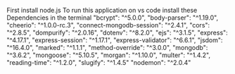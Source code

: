 First install node.js
To run this application on vs code install these Dependencies in the terminal
    "bcrypt": "^5.0.0",
    "body-parser": "^1.19.0",
    "cheerio": "^1.0.0-rc.3",
    "connect-mongodb-session": "^2.4.1",
    "cors": "^2.8.5",
    "dompurify": "^2.0.16",
    "dotenv": "^8.2.0",
    "ejs": "^3.1.5",
    "express": "^4.17.1",
    "express-session": "^1.17.1",
    "express-validator": "^6.6.1",
    "jsdom": "^16.4.0",
    "marked": "^1.1.1",
    "method-override": "^3.0.0",
    "mongodb": "^3.6.2",
    "mongoose": "^5.10.5",
    "morgan": "^1.10.0",
    "multer": "^1.4.2",
    "reading-time": "^1.2.0",
    "slugify": "^1.4.5"
    "nodemon": "^2.0.4"
